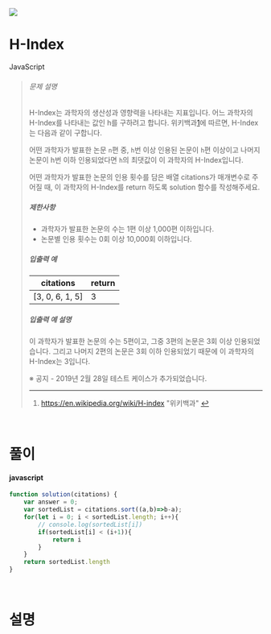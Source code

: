 ![](/img/programmers.png)

# H-Index

JavaScript

>###### 문제 설명
>
>H-Index는 과학자의 생산성과 영향력을 나타내는 지표입니다. 어느 과학자의 H-Index를 나타내는 값인 h를 구하려고 합니다. 위키백과[1](https://programmers.co.kr/learn/courses/30/lessons/42747#fn1)에 따르면, H-Index는 다음과 같이 구합니다.
>
>어떤 과학자가 발표한 논문 `n`편 중, `h`번 이상 인용된 논문이 `h`편 이상이고 나머지 논문이 h번 이하 인용되었다면 `h`의 최댓값이 이 과학자의 H-Index입니다.
>
>어떤 과학자가 발표한 논문의 인용 횟수를 담은 배열 citations가 매개변수로 주어질 때, 이 과학자의 H-Index를 return 하도록 solution 함수를 작성해주세요.
>
>##### 제한사항
>
>-   과학자가 발표한 논문의 수는 1편 이상 1,000편 이하입니다.
>-   논문별 인용 횟수는 0회 이상 10,000회 이하입니다.
>
>##### 입출력 예
>
>| citations | return |
>| --- | --- |
>| [3, 0, 6, 1, 5] | 3 |
>
>##### 입출력 예 설명
>
>이 과학자가 발표한 논문의 수는 5편이고, 그중 3편의 논문은 3회 이상 인용되었습니다. 그리고 나머지 2편의 논문은 3회 이하 인용되었기 때문에 이 과학자의 H-Index는 3입니다.
>
>※ 공지 - 2019년 2월 28일 테스트 케이스가 추가되었습니다.
>
>* * * * *
>
>1.  <https://en.wikipedia.org/wiki/H-index> "위키백과" [↩](https://programmers.co.kr/learn/courses/30/lessons/42747#fnref1)

<br/>

# 풀이

#### javascript
```javascript
function solution(citations) {
    var answer = 0;
    var sortedList = citations.sort((a,b)=>b-a);
    for(let i = 0; i < sortedList.length; i++){
        // console.log(sortedList[i])
        if(sortedList[i] < (i+1)){
            return i
        }
    }
    return sortedList.length
}
```

<br/>

# 설명